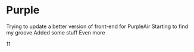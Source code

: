# Purple
Trying to update a better version of front-end for PurpleAir
Starting to find my groove
Added some stuff
Even more


11

